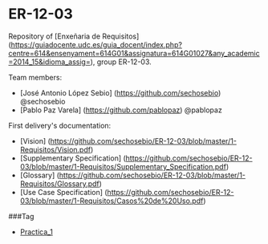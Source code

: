 # ER-12-03
Repository of [Enxeñaria de Requisitos] (https://guiadocente.udc.es/guia_docent/index.php?centre=614&ensenyament=614G01&assignatura=614G01027&any_academic=2014_15&idioma_assig=), group ER-12-03. 

Team members: 
* [José Antonio López Sebio] (https://github.com/sechosebio) @sechosebio  
* [Pablo Paz Varela] (https://github.com/pablopaz) @pablopaz

First delivery's documentation:
* [Vision] (https://github.com/sechosebio/ER-12-03/blob/master/1-Requisitos/Vision.pdf)
* [Supplementary Specification] (https://github.com/sechosebio/ER-12-03/blob/master/1-Requisitos/Supplementary_Specification.pdf)
* [Glossary] (https://github.com/sechosebio/ER-12-03/blob/master/1-Requisitos/Glossary.pdf)
* [Use Case Specification] (https://github.com/sechosebio/ER-12-03/blob/master/1-Requisitos/Casos%20de%20Uso.pdf)

###Tag 
- [Practica_1](https://github.com/sechosebio/ER-12-03/tree/Practica_1/1-Requisitos)
